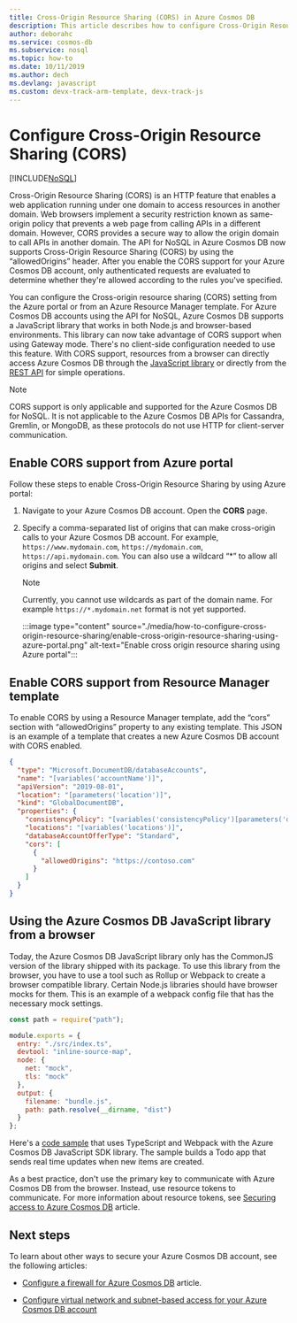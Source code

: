```yaml
---
title: Cross-Origin Resource Sharing (CORS) in Azure Cosmos DB 
description: This article describes how to configure Cross-Origin Resource Sharing (CORS) in Azure Cosmos DB by using Azure portal and Azure Resource Manager templates.
author: deborahc
ms.service: cosmos-db
ms.subservice: nosql
ms.topic: how-to
ms.date: 10/11/2019
ms.author: dech
ms.devlang: javascript
ms.custom: devx-track-arm-template, devx-track-js
---
```


# Configure Cross-Origin Resource Sharing (CORS)
[!INCLUDE[NoSQL](../includes/appliesto-nosql.md)]

Cross-Origin Resource Sharing (CORS) is an HTTP feature that enables a web application running under one domain to access resources in another domain. Web browsers implement a security restriction known as same-origin policy that prevents a web page from calling APIs in a different domain. However, CORS provides a secure way to allow the origin domain to call APIs in another domain. The API for NoSQL in Azure Cosmos DB now supports Cross-Origin Resource Sharing (CORS) by using the “allowedOrigins” header. After you enable the CORS support for your Azure Cosmos DB account, only authenticated requests are evaluated to determine whether they're allowed according to the rules you've specified.

You can configure the Cross-origin resource sharing (CORS) setting from the Azure portal or from an Azure Resource Manager template. For Azure Cosmos DB accounts using the API for NoSQL, Azure Cosmos DB supports a JavaScript library that works in both Node.js and browser-based environments. This library can now take advantage of CORS support when using Gateway mode. There's no client-side configuration needed to use this feature. With CORS support, resources from a browser can directly access Azure Cosmos DB through the [JavaScript library](https://www.npmjs.com/package/@azure/cosmos) or directly from the [REST API](/rest/api/cosmos-db/) for simple operations.

> [!NOTE]
> CORS support is only applicable and supported for the Azure Cosmos DB for NoSQL. It is not applicable to the Azure Cosmos DB APIs for Cassandra, Gremlin, or MongoDB, as these protocols do not use HTTP for client-server communication.

## Enable CORS support from Azure portal

Follow these steps to enable Cross-Origin Resource Sharing by using Azure portal:

1. Navigate to your Azure Cosmos DB account. Open the **CORS** page.

2. Specify a comma-separated list of origins that can make cross-origin calls to your Azure Cosmos DB account. For example, `https://www.mydomain.com`, `https://mydomain.com`, `https://api.mydomain.com`. You can also use a wildcard “\*” to allow all origins and select **Submit**. 

   > [!NOTE]
   > Currently, you cannot use wildcards as part of the domain name. For example `https://*.mydomain.net` format is not yet supported. 

   :::image type="content" source="./media/how-to-configure-cross-origin-resource-sharing/enable-cross-origin-resource-sharing-using-azure-portal.png" alt-text="Enable cross origin resource sharing using Azure portal":::

## Enable CORS support from Resource Manager template

To enable CORS by using a Resource Manager template, add the “cors” section with “allowedOrigins” property to any existing template. This JSON is an example of a template that creates a new Azure Cosmos DB account with CORS enabled.

```json
{
  "type": "Microsoft.DocumentDB/databaseAccounts",
  "name": "[variables('accountName')]",
  "apiVersion": "2019-08-01",
  "location": "[parameters('location')]",
  "kind": "GlobalDocumentDB",
  "properties": {
    "consistencyPolicy": "[variables('consistencyPolicy')[parameters('defaultConsistencyLevel')]]",
    "locations": "[variables('locations')]",
    "databaseAccountOfferType": "Standard",
    "cors": [
      {
        "allowedOrigins": "https://contoso.com"
      }
    ]
  }
}
```

## Using the Azure Cosmos DB JavaScript library from a browser

Today, the Azure Cosmos DB JavaScript library only has the CommonJS version of the library shipped with its package. To use this library from the browser, you have to use a tool such as Rollup or Webpack to create a browser compatible library. Certain Node.js libraries should have browser mocks for them. This is an example of a webpack config file that has the necessary mock settings.

```javascript
const path = require("path");

module.exports = {
  entry: "./src/index.ts",
  devtool: "inline-source-map",
  node: {
    net: "mock",
    tls: "mock"
  },
  output: {
    filename: "bundle.js",
    path: path.resolve(__dirname, "dist")
  }
};
```
 
Here's a [code sample](https://github.com/christopheranderson/cosmos-browser-sample) that uses TypeScript and Webpack with the Azure Cosmos DB JavaScript SDK library. The sample builds a Todo app that sends real time updates when new items are created.

As a best practice, don't use the primary key to communicate with Azure Cosmos DB from the browser. Instead, use resource tokens to communicate. For more information about resource tokens, see [Securing access to Azure Cosmos DB](../secure-access-to-data.md#resource-tokens) article.

## Next steps

To learn about other ways to secure your Azure Cosmos DB account, see the following articles:

* [Configure a firewall for Azure Cosmos DB](../how-to-configure-firewall.md) article.

* [Configure virtual network and subnet-based access for your Azure Cosmos DB account](../how-to-configure-vnet-service-endpoint.md)
